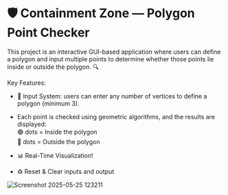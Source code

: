 # 🛡️ Containment Zone — Polygon Point Checker

This project is an interactive GUI-based application where users can define a polygon and input multiple points to determine whether those points lie inside or outside the polygon. 🔍

Key Features:

- 🧮 Input System: users can enter any number of vertices to define a polygon (minimum 3).

- Each point is checked using geometric algorithms, and the results are displayed:                                  
      🟢 dots = Inside the polygon                                                                                                                                                 
      🔴 dots = Outside the polygon

  
- 📊 Real-Time Visualization!

- ♻️ Reset & Clear inputs and output

![Screenshot 2025-05-25 123211](https://github.com/user-attachments/assets/89da3457-1f4d-476e-9321-e899af79091d)

